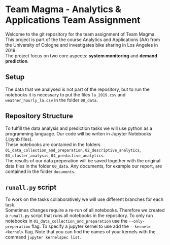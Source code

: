 # Team Magma - Analytics & Applications Team Assignment

Welcome to the git repository for the team assignment of Team Magma.  
This project is part of the the course Analytics and Applications (AA) from the University of Cologne and investigates bike sharing in Los Angeles in 2019.  
The project focus on two core aspects: **system monitoring** and **demand prediction**.

## Setup

The data that we analysed is not part of the repository, but to run the notebooks it is necessary to put the files `la_2019.csv` and `weather_hourly_la.csv` in the folder `00_data`.

## Repository Structure

To fulfill the data analysis and prediction tasks we will use python as a programming language. Our code will be writen in Jupyter Notebooks (.ipynb files).  
These notebooks are contained in the folders `01_data_collection_and_preparation`, `02_descriptive_analytics`, `03_cluster_analysis`, `04_predictive_analytics`.  
The results of our data preperation will be saved together with the original data files in the folder `00_data`.
Any documents, for example our report, are contained in the folder `documents`.

## `runall.py` script

To work on the tasks collaboratively we will use different branches for each task.  
Sometimes changes require a re-run of all notebooks. Therefore we created a `runall.py` script that runs all notebooks in the repository.
To only run notebooks in `01_data_collection_and_preparation` use the `--only-preperation` flag.
To specify a jupyter kernel to use add the `--kernel=<kernel>` flag. Note that you can find the names of your kernels with the command `jupyter kernelspec list`.
